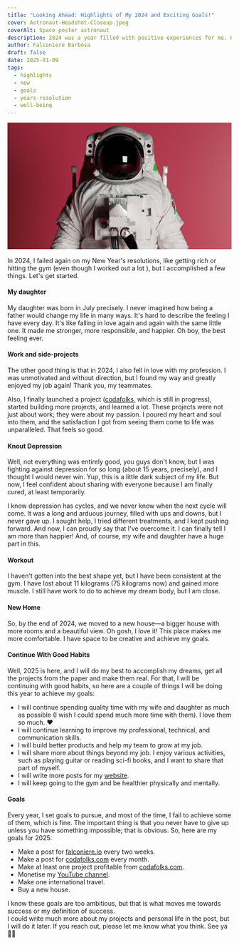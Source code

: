 ```yaml
---
title: "Looking Ahead: Highlights of My 2024 and Exciting Goals!"
cover: Astronaut-Headshot-Closeup.jpeg
coverAlt: Space poster astronaut
description: 2024 was a year filled with positive experiences for me. Here are my highlights!
author: Falconiere Barbosa
draft: false
date: 2025-01-09
tags:
  - highlights
  - new
  - goals
  - years-resolution
  - well-being
---
```


![Astronaut-Headshot-Closeup.jpeg](../assets/images/Astronaut-Headshot-Closeup.jpeg)

In 2024, I failed again on my New Year's resolutions, like getting rich or hitting the gym (even though I worked out a lot ), but I accomplished a few things. Let's get started.
#### My daughter
My daughter was born in July precisely. I never imagined how being a father would change my life in many ways. It's hard to describe the feeling I have every day. It's like falling in love again and again with the same little one. It made me stronger, more responsible, and happier.  Oh boy, the best feeling ever. 
#### Work and side-projects
The other good thing is that in 2024, I also fell in love with my profession. I was unmotivated and without direction, but I found my way and greatly enjoyed my job again! Thank you, my teammates. 

Also, I finally launched a project (<a href="https://codafolks.com" target="_blank">codafolks</a>, which is still in progress), started building more projects, and learned a lot. These projects were not just about work; they were about my passion. I poured my heart and soul into them, and the satisfaction I got from seeing them come to life was unparalleled. That feels so good.  
#### Knout Depression 
Well, not everything was entirely good, you guys don't know, but I was fighting against depression for so long (about 15 years, precisely), and I thought I would never win. Yup, this is a little dark subject of my life. But now, I feel confident about sharing with everyone because I am finally cured, at least temporarily. 

I know depression has cycles, and we never know when the next cycle will come. It was a long and arduous journey, filled with ups and downs, but I never gave up. I sought help, I tried different treatments, and I kept pushing forward. And now, I can proudly say that I've overcome it.  I can finally tell I am more than happier! And, of course, my wife and daughter have a huge part in this. 
#### Workout
I haven't gotten into the best shape yet, but I have been consistent at the gym. I have lost about 11 kilograms (75 kilograms now) and gained more muscle. I still have work to do to achieve my dream body, but I am close. 
#### New Home
So, by the end of 2024, we moved to a new house—a bigger house with more rooms and a beautiful view. Oh gosh, I love it! This place makes me more comfortable. I have space to be creative and achieve my goals. 
#### Continue With Good Habits
Well, 2025 is here, and I will do my best to accomplish my dreams, get all the projects from the paper and make them real. For that, I will be continuing with good habits,  so here are a couple of things I will be doing this year to achieve my goals: 

* I will continue spending quality time with my wife and daughter as much as possible (I wish I could spend much more time with them). I love them so much. ❤️
* I will continue learning to improve my professional, technical, and communication skills. 
* I will build better products and help my team to grow at my job.
* I will share more about things beyond my job. I enjoy various activities, such as playing guitar or reading sci-fi books, and I want to share that part of myself. 
* I will write more posts for my <a href="https://falconiere.io" target="_blank">website</a>.
* I will keep going to the gym and be healthier physically and mentally. 
#### Goals
Every year, I set goals to pursue, and most of the time, I fail to achieve some of them, which is fine. The important thing is that you never have to give up unless you have something impossible; that is obvious.  So, here are my goals for 2025: 

* Make a post for <a href="https://falconiere.io" target="_blank">falconiere.io</a> every two weeks.
* Make a post for <a href="https://codafolks.com" target="_blank">codafolks.com</a>  every month.
* Make at least one project profitable from <a href="https://codafolks.com" target="_blank">codafolks.com</a>.
* Monetise my <a href="(https://www.youtube.com/@falconiere" target="_blank">YouTube channel</a>.
* Make one international travel. 
* Buy a new house.

I know these goals are too ambitious, but that is what moves me towards success or my definition of success.  
I could write much more about my projects and personal life in the post, but I will do it later. If you reach out, please let me know what you think. See ya ✌🏽